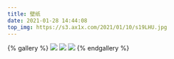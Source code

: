 ```yaml
---
title: 壁纸	
date: 2021-01-28 14:44:08
top_img: https://s3.ax1x.com/2021/01/10/s19LHU.jpg
---
```


{% gallery %}
![](https://s3.ax1x.com/2021/01/10/s19LHU.jpg)
![](https://s3.ax1x.com/2021/01/10/s19LHU.jpg)
![](https://s3.ax1x.com/2021/01/10/s19LHU.jpg)
{% endgallery %}

